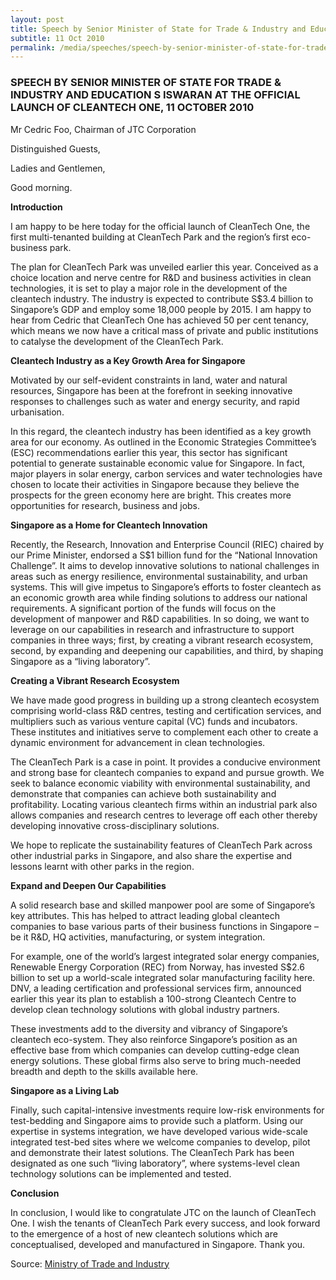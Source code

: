 ```yaml
---
layout: post
title: Speech by Senior Minister of State for Trade & Industry and Education S Iswaran at the Official Launch of CleanTech One, 11 October 2010
subtitle: 11 Oct 2010
permalink: /media/speeches/speech-by-senior-minister-of-state-for-trade-industry-and-education-s-iswaran-at-the-official-launch-of-cleantech-one-11-october-2010
---
```


### SPEECH BY SENIOR MINISTER OF STATE FOR TRADE & INDUSTRY AND EDUCATION S ISWARAN AT THE OFFICIAL LAUNCH OF CLEANTECH ONE, 11 OCTOBER 2010

Mr Cedric Foo, Chairman of JTC Corporation

Distinguished Guests,

Ladies and Gentlemen,

Good morning.

**Introduction**

I am happy to be here today for the official launch of CleanTech One, the first multi-tenanted building at CleanTech Park and the region’s first eco-business park.

The plan for CleanTech Park was unveiled earlier this year. Conceived as a choice location and nerve centre for R&D and business activities in clean technologies, it is set to play a major role in the development of the cleantech industry. The industry is expected to contribute S$3.4 billion to Singapore’s GDP and employ some 18,000 people by 2015. I am happy to hear from Cedric that CleanTech One has achieved 50 per cent tenancy, which means we now have a critical mass of private and public institutions to catalyse the development of the CleanTech Park.


**Cleantech Industry as a Key Growth Area for Singapore**

Motivated by our self-evident constraints in land, water and natural resources, Singapore has been at the forefront in seeking innovative responses to challenges such as water and energy security, and rapid urbanisation.

In this regard, the cleantech industry has been identified as a key growth area for our economy. As outlined in the Economic Strategies Committee’s (ESC) recommendations earlier this year, this sector has significant potential to generate sustainable economic value for Singapore. In fact, major players in solar energy, carbon services and water technologies have chosen to locate their activities in Singapore because they believe the prospects for the green economy here are bright. This creates more opportunities for research, business and jobs.

**Singapore as a Home for Cleantech Innovation**

Recently, the Research, Innovation and Enterprise Council (RIEC) chaired by our Prime Minister, endorsed a S$1 billion fund for the “National Innovation Challenge”. It aims to develop innovative solutions to national challenges in areas such as energy resilience, environmental sustainability, and urban systems. This will give impetus to Singapore’s efforts to foster cleantech as an economic growth area while finding solutions to address our national requirements. A significant portion of the funds will focus on the development of manpower and R&D capabilities. In so doing, we want to leverage on our capabilities in research and infrastructure to support companies in three ways; first, by creating a vibrant research ecosystem, second, by expanding and deepening our capabilities, and third, by shaping Singapore as a “living laboratory”.

**Creating a Vibrant Research Ecosystem**

We have made good progress in building up a strong cleantech ecosystem comprising world-class R&D centres, testing and certification services, and multipliers such as various venture capital (VC) funds and incubators. These institutes and initiatives serve to complement each other to create a dynamic environment for advancement in clean technologies.

The CleanTech Park is a case in point. It provides a conducive environment and strong base for cleantech companies to expand and pursue growth. We seek to balance economic viability with environmental sustainability, and demonstrate that companies can achieve both sustainability and profitability. Locating various cleantech firms within an industrial park also allows companies and research centres to leverage off each other thereby developing innovative cross-disciplinary solutions.

We hope to replicate the sustainability features of CleanTech Park across other industrial parks in Singapore, and also share the expertise and lessons learnt with other parks in the region.

**Expand and Deepen Our Capabilities**

A solid research base and skilled manpower pool are some of Singapore’s key attributes. This has helped to attract leading global cleantech companies to base various parts of their business functions in Singapore – be it R&D, HQ activities, manufacturing, or system integration.

For example, one of the world’s largest integrated solar energy companies, Renewable Energy Corporation (REC) from Norway, has invested S$2.6 billion to set up a world-scale integrated solar manufacturing facility here. DNV, a leading certification and professional services firm, announced earlier this year its plan to establish a 100-strong Cleantech Centre to develop clean technology solutions with global industry partners.

These investments add to the diversity and vibrancy of Singapore’s cleantech eco-system. They also reinforce Singapore’s position as an effective base from which companies can develop cutting-edge clean energy solutions. These global firms also serve to bring much-needed breadth and depth to the skills available here.

**Singapore as a Living Lab**

Finally, such capital-intensive investments require low-risk environments for test-bedding and Singapore aims to provide such a platform. Using our expertise in systems integration, we have developed various wide-scale integrated test-bed sites where we welcome companies to develop, pilot and demonstrate their latest solutions. The CleanTech Park has been designated as one such “living laboratory”, where systems-level clean technology solutions can be implemented and tested.

**Conclusion**

In conclusion, I would like to congratulate JTC on the launch of CleanTech One. I wish the tenants of CleanTech Park every success, and look forward to the emergence of a host of new cleantech solutions which are conceptualised, developed and manufactured in Singapore. Thank you.



Source: [<a href="https://www.mot.gov.sg/" target="_blank">Ministry of Trade and Industry</a>](https://www.mot.gov.sg/)